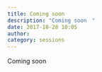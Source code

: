 ```yaml
---
title: Coming soon　
description: "Coming soon　"
date: 2017-10-28 10:05
author: 
category: sessions
---
```

Coming soon　